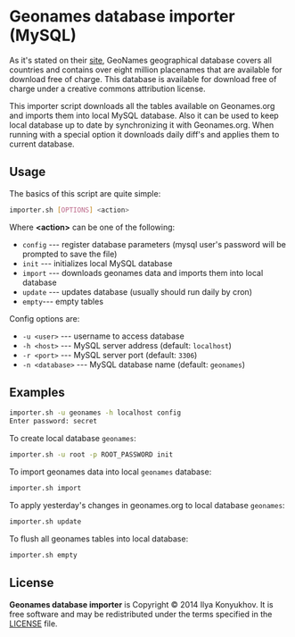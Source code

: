 Geonames database importer (MySQL)
==================================

As it's stated on their [site](http://www.geonames.org/), GeoNames geographical database covers all countries and contains over eight million placenames that are available for download free of charge. This database is available for download free of charge under a creative commons attribution license.

This importer script downloads all the tables available on Geonames.org and imports them into local MySQL database. Also it can be used to keep local database up to date by synchronizing it with Geonames.org. When running with a special option it downloads daily diff's and applies them to current database.


Usage
-----

The basics of this script are quite simple:

```sh
importer.sh [OPTIONS] <action>
```

Where **\<action\>** can be one of the following:

* `config` --- register database parameters (mysql user's password will be prompted to save the file)
* `init` --- initializes local MySQL database
* `import` --- downloads geonames data and imports them into local database
* `update` --- updates database (usually should run daily by cron)
* `empty`--- empty tables

Config options are:

* `-u <user>` --- username to access database
* `-h <host>` --- MySQL server address (default: `localhost`)
* `-r <port>` --- MySQL server port (default: `3306`)
* `-n <database>` --- MySQL database name (default: `geonames`)


Examples
--------

```sh
importer.sh -u geonames -h localhost config
Enter password: secret
```

To create local database `geonames`:

```sh
importer.sh -u root -p ROOT_PASSWORD init
```

To import geonames data into local `geonames` database:

```sh
importer.sh import
```

To apply yesterday's changes in geonames.org to local database `geonames`:

```sh
importer.sh update
```


To flush all geonames tables into local database:

```sh
importer.sh empty
```


License
-------

**Geonames database importer** is Copyright © 2014 Ilya Konyukhov. It is free software and may be redistributed under the terms specified in the [LICENSE](https://github.com/ilkon/geonames-mysql-importer/blob/master/LICENSE) file.
